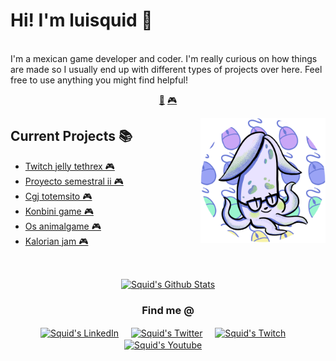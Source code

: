 # Hi! I'm luisquid 🦑


<br>I'm a mexican game developer and coder. I'm really curious on how things are made so I usually end up with different types of projects over here. Feel free to use anything you might find helpful!


<p align="center">
<a href="https://github.com/luisquid/luisquid/blob/master/bots.md">🤖</a>
<a href="https://github.com/luisquid/luisquid/blob/master/gamedev.md">🎮</a>
</p>


<a href="https://twitter.com/luisquid">
<img align="right" height="auto" width="200" src="https://github.com/luisquid/luisquid/raw/master/img/SquidPP_Circular.png"/>
</a>


## Current Projects 📚
- [Twitch jelly tethrex  🎮](https://github.com/luisquid/twitch-jelly-tethrex) 
- [Proyecto semestral ii  🎮](https://github.com/luisquid/proyecto-semestral-ii) 
- [Cgj totemsito  🎮](https://github.com/luisquid/cgj-totemsito) 
- [Konbini game  🎮](https://github.com/luisquid/konbini-game) 
- [Os animalgame  🎮](https://github.com/luisquid/os-animalgame) 
- [Kalorian jam  🎮](https://github.com/luisquid/kalorian-jam) 



<br>

<p align="center">
<a href="#user-30538313-pinned-items-reorder-form">
<img align="center" src="https://github-readme-stats.vercel.app/api?username=luisquid&bg_color=30,e96443,904e95&title_color=fff&text_color=fff" alt="Squid's Github Stats"/>
</a>
</p>

<div align="center">
<h3 align="center">Find me @</h3>
</div>
<p align="center">
<a href="https://www.linkedin.com/in/luis-bernardo-bazan-bravo-21b0b0117/" target="blank">
<img align="center" width="30px" alt="Squid's LinkedIn" src="https://www.vectorlogo.zone/logos/linkedin/linkedin-icon.svg"/></a> &nbsp; &nbsp;
<a href="https://twitter.com/luisquid" target="blank">
<img align="center" width="30px" alt="Squid's Twitter" src="https://www.vectorlogo.zone/logos/twitter/twitter-official.svg"/></a> &nbsp; &nbsp;
<a href="https://www.twitch.tv/luisquid_" target="blank">
<img align="center" width="30px" alt="Squid's Twitch" src="https://www.vectorlogo.zone/logos/twitch/twitch-icon.svg"/></a> &nbsp; &nbsp;
<a href="https://www.youtube.com/channel/UCX2KlpFCbs3MG9WLqCNMJxA" target="blank">
<img align="center" width="30px" alt="Squid's Youtube" src="https://www.vectorlogo.zone/logos/youtube/youtube-icon.svg"/></a> &nbsp; &nbsp;

</p>


